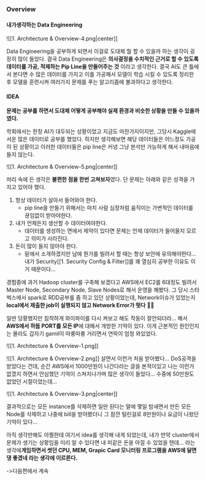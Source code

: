 ### Overview

#### 내가생각하는 Data Engineering


![[1. Architecture & Overview-4.png|center]]


Data Engineering을 공부하게 되면서 이걸로 도대체 뭘 할 수 있을까 하는 생각이 굉장히 많이 들었다. 
결국 Data Engineering은 **의사결정을 수치적인 근거로 할 수 있도록 데이터를 가공, 적제하는 Pip Line을 만들어주는 것** 이라고 생각한다. 결국 AI도 큰 틀에서 본다면 수 많은 데이터를 가지고 이를 가공해서 모델이 학습 시킬 수 있도록 정리한 후 모델을 훈련시켜 여러가지 문제를 푸는 알고리즘에 불과하다고 생각한다.

#### IDEA
**문제는 공부를 하면서 도대체 어떻게 공부해야 실제 환경과 비슷한 상황을 만들 수 있을까 였다.**

학회에서는 한창 AI가 대두되는 상황이었고 지금도 마찬가지이지만, 그당시 Kaggle에서온 많은 데이터로 공부를 했었다. 하지만 생각해보면 해당 데이터들은 어느정도 가공이 된 상황이고 이러한 데이터들은 pip line은 커녕 그냥 분석만 가능하게 해서 내마음에 들지 않는다.


![[1. Architecture & Overview-5.png|center]]


머리 속에 든 생각은 **불편한 점을 한번 고쳐보자**였다. 단 문제는 아래와 같은 성격을 가지고 있어야 했다.
1. 항상 데이터가 살아서 들어와야 한다. 
	* pip line을 만들기 위해서는 마치 사람 심장처럼 움직이는 가변적인 데이터를 끊임없이 받아야한다.
2. 내가 언제든지 생산할 수 데이터여야한다.
	* 데이터를 생성하는 면에서 제약이 있다면 문제는 언제 데이터가 들어올지 모르고 의미가 사라진다.
3. 돈이 많이 들지 않아야 한다.
	* 밑에서 소개하겠지만 남에 뭔가를 빌려서 할 때는 항상 보안에 유의해야한다... 내가 Security[[1. Security Config & Filter]]를 꽤 열심히 공부한 이유도 이거 때문이다...

경험중에 과거 Hadoop cluster를 구축해 보겠다고 AWS에서 EC2를 6대정도 빌려서 Master Node, Secondary Node, Slave Nodes로 해서 운영을 해봤다. 그 당시 스타벅스에서 spark로 RDD공부를 좀 하고 있던 상황이었는데, Network이슈가 있었는지 **local에서 제출한 job이 실행되지 않고 Network Error가 떳다** 😵‍💫 

일딴 당황했지만 침착하게 와이파이를 다시 켜보고 해도 작동이 잘안되더라...
해서 **AWS에서 하둡 PORT를 모든 IP**에 대해서 개방한 기억이 있다. 이게 근본적인 원인인지는 몰라도 갑자기 gamil이 따룽따룽 거리면서 연락이 엄청 와있었다.

![[1. Architecture & Overview-1.png]]

![[1. Architecture & Overview-2.png]]
살면서 이런거 처음 받아봤다... DoS공격을 받았다는 건데, 순간 AWS에서 1000만원이 나간다라는 글을 본적이있고 나는 이런거 없겠지 하면서 안심했던 기억이 스쳐지나가며 많은 생각이 들었다...
수중에 50만원도 없었던 시절이었는데...

![[1. Architecture & Overview-3.png|center]]

결과적으로는 모든 instance를 삭제하면 일딴 된다는 말에 몇일 밤새면서 만든 모든 Node를 삭제하고 나중에 bill을 받아봤더니 그 잠깐 털린걸로 8만원이나 요금이 나왔던 기억이 있다... 

아직 생각만해도 아찔한데 여기서 idea를 생각해 내게 되었는데, 내가 만약 cluster에서 문제가 생기는 상황임을 미리 알 수 있다면 내 피같은 돈을 아낄 수 있었을 텐데... 라는 생각에**게임하면서 썻던 CPU, MEM, Grapic Card 모니터링 프로그램을 AWS에 달면 댕 좋겠네 라는 생각에 이르른다.**

->다음편에서 계속
